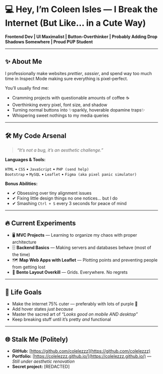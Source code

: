 <!-- ![Welcome Banner](https://your-image-link.com/banner.png) -->

# 💻 Hey, I’m Coleen Isles — I Break the Internet (But Like… in a Cute Way)

**Frontend Dev | UI Maximalist | Button-Overthinker | Probably Adding Drop Shadows Somewhere | Proud PUP Student**

---

## ✨ About Me

I professionally make websites *prettier*, *sassier*, and spend way too much time in Inspect Mode making sure everything is pixel-perfect.

You’ll usually find me:
- Cramming projects with questionable amounts of coffee ☕  
- Overthinking every pixel, font size, and shadow  
- Turning normal buttons into ✨sparkly, hoverable dopamine traps✨  
- Whispering sweet nothings to my media queries  

---

## 🛠️ My Code Arsenal

> *“It’s not a bug, it’s an aesthetic challenge.”*

**Languages & Tools:**

`HTML` • `CSS` • `JavaScript` • `PHP (send help)`  
`Bootstrap` • `MySQL` • `Leaflet` • `Figma (aka pixel panic simulator)`

**Bonus Abilities:**
- ✔ Obsessing over tiny alignment issues 
- ✔ Fixing little design things no one notices… but I do  
- ✔ Smashing `Ctrl + S` every 3 seconds for peace of mind

---

## 🔥 Current Experiments

- 🖥️ **MVC Projects** — Learning to organize my chaos with proper architecture  
- 🗄️ **Backend Basics** — Making servers and databases behave (most of the time)  
- 🗺️ **Map Web Apps with Leaflet** — Plotting points and preventing people from getting lost 
- 🎀 **Bento Layout Overkill** — Grids. Everywhere. No regrets  
 
---

## 🎯 Life Goals

- Make the internet 75% cuter — preferably with lots of purple 💜  
- Add hover states *just because*  
- Master the sacred art of *“Looks good on mobile AND desktop”*  
- Keep breaking stuff until it’s pretty *and* functional  

---

## 🌐 Stalk Me (Politely)

- **GitHub:** [https://github.com/colelezzz](https://github.com/colelezzz)  
- **Portfolio:** [https://colelezzz.github.io/](https://colelezzz.github.io/) — *Still under aesthetic renovation*  
- **Secret project:** [REDACTED]  

